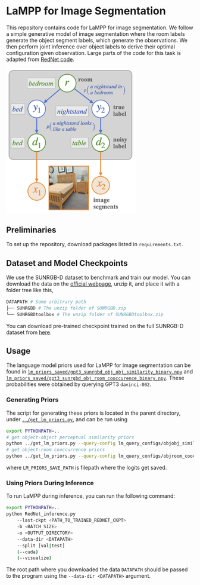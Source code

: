 # LaMPP for Image Segmentation
This repository contains code for LaMPP for image segmentation.
We follow a simple generative model of image segmentation where the room labels generate the object segment labels, which generate the observations. We then perform joint inference over object labels to derive their optimal configuration given observation.
Large parts of the code for this task is adapted from [RedNet code](https://github.com/JindongJiang/RedNet).

<img src="https://github.com/belindal/LaMPP/blob/main/imgs/imageseg.png" width=350>


## Preliminaries
To set up the repository, download packages listed in `requirements.txt`.


## Dataset and Model Checkpoints
We use the SUNRGB-D dataset to benchmark and train our model. You can download the data on the [official webpage](http://rgbd.cs.princeton.edu), unzip it, and place it with a folder tree like this,

```bash
DATAPATH # Some arbitrary path
├── SUNRGBD # The unzip folder of SUNRGBD.zip
└── SUNRGBDtoolbox # The unzip folder of SUNRGBDtoolbox.zip
```

You can download pre-trained checkpoint trained on the full SUNRGB-D dataset from [here](http://bit.ly/2KDLeu9).


## Usage
The language model priors used for LaMPP for image segmentation can be found in [`lm_priors_saved/gpt3_sunrgbd_obj_obj_similarity_binary.npy`](https://github.com/belindal/LaMPP/blob/main/image_segmentation/lm_priors_saved/gpt3_sunrgbd_obj_obj_similarity_binary.npy) and [`lm_priors_saved/gpt3_sunrgbd_obj_room_cooccurence_binary.npy`](https://github.com/belindal/LaMPP/blob/main/image_segmentation/lm_priors_saved/gpt3_sunrgbd_obj_room_cooccurence_binary.npy).
These probabilities were obtained by querying GPT3 `davinci-002`.

### Generating Priors
The script for generating these priors is located in the parent directory, under [`../get_lm_priors.py`](https://github.com/belindal/LaMPP/blob/main/get_lm_priors.py), and can be run using
```bash
export PYTHONPATH=..
# get object-object perceptual similarity priors
python ../get_lm_priors.py --query-config lm_query_configs/objobj_similarity_config.json --output-save-path <LM_PRIORS_SAVE_PATH>
# get object-room cooccurrence priors
python ../get_lm_priors.py --query-config lm_query_configs/objroom_cooccur_config.json --output-save-path <LM_PRIORS_SAVE_PATH>
```
where `LM_PRIORS_SAVE_PATH` is filepath where the logits get saved.

### Using Priors During Inference
To run LaMPP during inference, you can run the following command:
```bash
export PYTHONPATH=..
python RedNet_inference.py
    --last-ckpt <PATH_TO_TRAINED_REDNET_CKPT>
    -b <BATCH_SIZE>
    -o <OUTPUT_DIRECTORY>
    --data-dir <DATAPATH>
    --split [val|test]
    (--cuda)
    (--visualize)
```
The root path where you downloaded the data `DATAPATH` should be passed to the program using the `--data-dir <DATAPATH>` argument.
